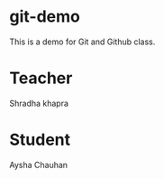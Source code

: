 # git-demo
This is a demo for Git and Github class.

# Teacher
Shradha khapra

# Student 
Aysha Chauhan